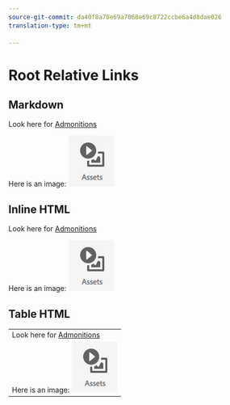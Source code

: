 ```yaml
---
source-git-commit: da40f8a78e69a7068e69c8722ccbe6a4d8dae026
translation-type: tm+mt

---
```

# Root Relative Links

## Markdown

Look here for [Admonitions](/help/testing/admonition.md)

Here is an image: ![Assets](/assets/2018-07-24-13-47-56.png)

## Inline HTML

Look here for <a href="/help/testing/admonition.md">Admonitions</a>

Here is an image: <img src="/assets/2018-07-24-13-47-56.png"/>

## Table HTML

<table>
    <tr>
        <td>Look here for <a href="/help/testing/admonition.md">Admonitions</a></td>
    </tr>
    <tr>
        <td>Here is an image: <img src="/assets/2018-07-24-13-47-56.png"/></td>
    </tr>
</table>